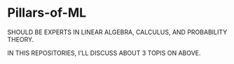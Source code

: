 # Pillars-of-ML

SHOULD BE EXPERTS IN LINEAR ALGEBRA, CALCULUS, AND PROBABILITY THEORY.

IN THIS REPOSITORIES, I'LL DISCUSS ABOUT 3 TOPIS ON ABOVE.
